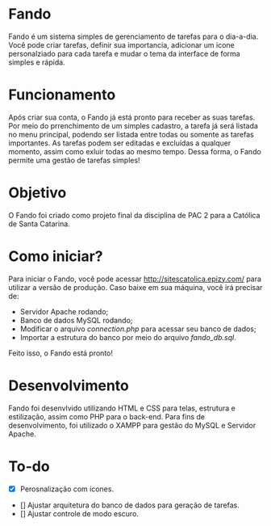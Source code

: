 # Fando

Fando é um sistema simples de gerenciamento de tarefas para o dia-a-dia. Você pode criar tarefas, definir sua importancia, adicionar um icone personalziado para cada tarefa e mudar o tema da interface de forma simples e rápida.

# Funcionamento

Após criar sua conta, o Fando já está pronto para receber as suas tarefas. Por meio do prrenchimento de um simples cadastro, a tarefa já será listada no menu principal, podendo ser listada entre todas ou somente as tarefas importantes. As tarefas podem ser editadas e excluídas a qualquer momento, assim como exluir todas ao mesmo tempo. Dessa forma, o Fando permite uma gestão de tarefas simples! 

# Objetivo

O Fando foi criado como projeto final da disciplina de PAC 2 para a Católica de Santa Catarina.

# Como iniciar?

Para iniciar o Fando, você pode acessar http://sitescatolica.epizy.com/ para utilizar a versão de produção. Caso baixe em sua máquina, você irá precisar de:
* Servidor Apache rodando;
* Banco de dados MySQL rodando;
* Modificar o arquivo *connection.php* para acessar seu banco de dados;
* Importar a estrutura do banco por meio do arquivo *fando_db.sql*.

Feito isso, o Fando está pronto!

# Desenvolvimento

Fando foi desenvlvido utilizando HTML e CSS para telas, estrutura e estilização, assim como PHP para o back-end. Para fins de desenvolvimento, foi utilizado o XAMPP para gestão do MySQL e Servidor Apache.

# To-do

- [x] Perosnalização com ícones.
- [] Ajustar arquitetura do banco de dados para geração de tarefas.
- [] Ajustar controle de modo escuro.   
